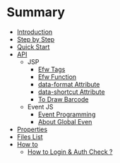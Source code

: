 # Summary

* [Introduction](README.md)
* [Step by Step](step_by_step.md)
* [Quick Start](hello_world.md)
* [API](api.md)
   * JSP
      * [Efw Tags](api_efw_tag.md)
      * [Efw Function](api_efw_function.md)
      * [data-format Attribute](api_data_format.md)
      * [data-shortcut Attribute](api_data_shortcut.md)
      * [To Draw Barcode](api_draw_barcode.md)
   * Event JS
      * [Event Programming](api_event.md)
      * [About Global Even](api_global.md)
* [Properties](properties_file.md)
* [Files List](files_list.md)
* [How to](how_to.md)
   * [How to Login & Auth Check ? ](how_to.logincheck.md)